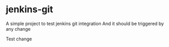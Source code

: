 # jenkins-git

A simple project to test jenkins git integration
And it should be triggered by any change

Test change
